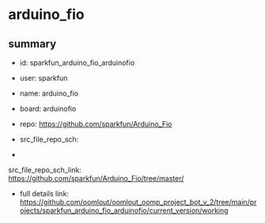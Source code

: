 # arduino_fio
 
## summary 
* id: sparkfun_arduino_fio_arduinofio
* user: sparkfun
* name: arduino_fio
* board: arduinofio
* repo: https://github.com/sparkfun/Arduino_Fio



* src_file_repo_sch: 
*
 src_file_repo_sch_link: https://github.com/sparkfun/Arduino_Fio/tree/master/
* full details link: https://github.com/oomlout/oomlout_oomp_project_bot_v_2/tree/main/projects/sparkfun_arduino_fio_arduinofio/current_version/working  






